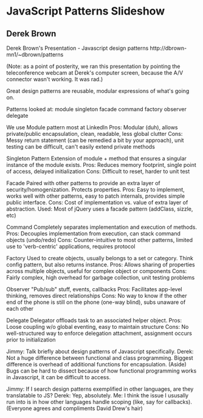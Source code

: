 # JavaScript Patterns Slideshow
## Derek Brown

Derek Brown's Presentation - Javascript design patterns
http://dbrown-mn1/~dbrown/patterns

(Note: as a point of posterity, we ran this presentation by pointing the teleconference webcam at Derek's computer screen, because the A/V connector wasn't working. It was rad.)

Great design patterns are reusable, modular expressions of what's going on.

Patterns looked at:
module
singleton
facade
command
factory
observer
delegate

We use Module pattern most at LinkedIn
Pros: Modular (duh), allows private/public encapsulation, clean, readable, less global clutter
Cons: Messy return statement (can be remedied a bit by your approach), unit testing can be difficult, can't easily extend private methods

Singleton Pattern
Extension of module + method that ensures a singular instance of the module exists.
Pros: Reduces memory footprint, single point of access, delayed initialization
Cons: Difficult to reset, harder to unit test

Facade
Paired with other patterns to provide an extra layer of security/homogenization. Protects properties.
Pros: Easy to implement, works well with other patterns, easy to patch internals, provides simple public interface.
Cons: Cost of implementation vs. value of extra layer of abstraction.
Used: Most of jQuery uses a facade pattern (addClass, sizzle, etc)

Command
Completely separates implementation and execution of methods.
Pros: Decouples implementation from execution, can stack command objects (undo/redo)
Cons: Counter-intuitive to most other patterns, limited use to 'verb-centric' applications, requires protocol

Factory
Used to create objects, usually belongs to a set or category. Think config pattern, but also returns instance.
Pros: Allows sharing of properties across multiple objects, useful for complex object or components
Cons: Fairly complex, high overhead for garbage collection, unit testing problems

Observer
"Pub/sub" stuff, events, callbacks
Pros: Facilitates app-level thinking, removes direct relationships
Cons: No way to know if the other end of the phone is still on the phone (one-way blind), subs unaware of each other

Delegate
Delegator offloads task to an associated helper object.
Pros: Loose coupling w/o global eventing, easy to maintain structure
Cons: No well-structured way to enforce delegation attachment, assignment occurs prior to initialization

Jimmy: Talk briefly about design patterns of Javascript specifically.
Derek: Not a huge difference between functional and class programming. Biggest difference is overhead of additional functions for encapsulation. (Aside) Bugs can be hard to dissect because of how functional programming works in Javascript, it can be difficult to access.

Jimmy: If I search design patterns exemplified in other languages, are they translatable to JS?
Derek: Yep, absolutely.
Me: I think the issue I ususally run into is in how other languages handle scoping (like, say for callbacks).
(Everyone agrees and compliments David Drew's hair)